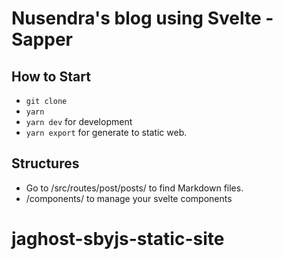 # Nusendra's blog using Svelte - Sapper

## How to Start

- `git clone`
- `yarn`
- `yarn dev` for development
- `yarn export` for generate to static web.

## Structures

- Go to /src/routes/post/posts/ to find Markdown files.
- /components/ to manage your svelte components
# jaghost-sbyjs-static-site
